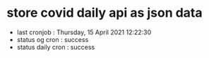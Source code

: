 # store covid daily api as json data

- last cronjob : Thursday, 15 April 2021 12:22:30
- status og cron : success
- status daily cron : success
      
      